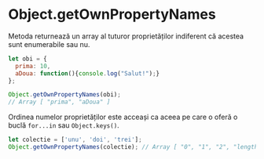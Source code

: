 # Object.getOwnPropertyNames

Metoda returnează un array al tuturor proprietăților indiferent că acestea sunt enumerabile sau nu.

```javascript
let obi = {
  prima: 10,
  aDoua: function(){console.log("Salut!");}
};

Object.getOwnPropertyNames(obi);
// Array [ "prima", "aDoua" ]
```

Ordinea numelor proprietăților este acceași ca aceea pe care o oferă o buclă `for...in` sau `Object.keys()`.

```javascript
let colectie = ['unu', 'doi', 'trei'];
Object.getOwnPropertyNames(colectie); // Array [ "0", "1", "2", "length" ]
```
